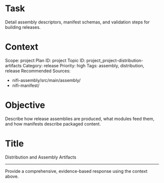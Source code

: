 # Task
Detail assembly descriptors, manifest schemas, and validation steps for building releases.

# Context
Scope: project
Plan ID: project
Topic ID: project_project-distribution-artifacts
Category: release
Priority: high
Tags: assembly, distribution, release
Recommended Sources:
- nifi-assembly/src/main/assembly/
- nifi-manifest/

# Objective
Describe how release assemblies are produced, what modules feed them, and how manifests describe packaged content.

# Title
Distribution and Assembly Artifacts

---
Provide a comprehensive, evidence-based response using the context above.
